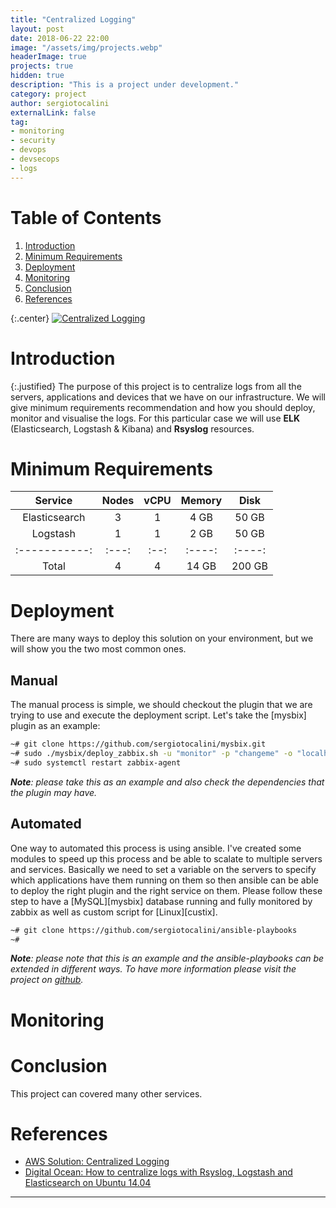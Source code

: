 ```yaml
---
title: "Centralized Logging"
layout: post
date: 2018-06-22 22:00
image: "/assets/img/projects.webp"
headerImage: true
projects: true
hidden: true
description: "This is a project under development."
category: project
author: sergiotocalini
externalLink: false
tag:
- monitoring
- security
- devops
- devsecops
- logs
---
```


# Table of Contents
1. [Introduction](#introduction)
2. [Minimum Requirements](#minimum-requirements)
3. [Deployment](#deployment)
4. [Monitoring](#monitoring)
5. [Conclusion](#conclusion)
6. [References](#references)

{:.center}
[![Centralized Logging][diagram]][diagram]

# Introduction

{:.justified}
The purpose of this project is to centralize logs from all the servers,
applications and devices that we have on our infrastructure. We will give
minimum requirements recommendation and how you should deploy, monitor and
visualise the logs. For this particular case we will use <b>ELK</b>
(Elasticsearch, Logstash & Kibana) and <b>Rsyslog</b> resources.


# Minimum Requirements

| Service       | Nodes | vCPU | Memory | Disk   |
| :-----------: | :---: | :--: | :----: | :----: |
| Elasticsearch | 3     | 1    | 4 GB   | 50 GB  |
| Logstash      | 1     | 1    | 2 GB   | 50 GB  |
| :-----------: | :---: | :--: | :----: | :----: |
| Total         | 4     | 4    | 14 GB  | 200 GB |

# Deployment

There are many ways to deploy this solution on your environment, but we will
show you the two most common ones.

## Manual

The manual process is simple, we should checkout the plugin that we are trying
to use and execute the deployment script. Let's take the [mysbix] plugin as an
example:

``` bash
~# git clone https://github.com/sergiotocalini/mysbix.git
~# sudo ./mysbix/deploy_zabbix.sh -u "monitor" -p "changeme" -o "localhost"
~# sudo systemctl restart zabbix-agent
```

*__Note__: please take this as an example and also check the dependencies that the
plugin may have.*

## Automated

One way to automated this process is using ansible. I've created some modules to
speed up this process and be able to scalate to multiple servers and services.
Basically we need to set a variable on the servers to specify which applications
have them running on them so then ansible can be able to deploy the right plugin
and the right service on them. Please follow these step to have a [MySQL][mysbix]
database running and fully monitored by zabbix as well as custom script for [Linux][custix].

``` bash
~# git clone https://github.com/sergiotocalini/ansible-playbooks
~# 
```

*__Note__: please note that this is an example and the ansible-playbooks can be
extended in different ways. To have more information please visit the project on
[github][ansible-playbooks].*

# Monitoring


# Conclusion
This project can covered many other services.

# References
* [AWS Solution: Centralized Logging][link01]
* [Digital Ocean: How to centralize logs with Rsyslog, Logstash and Elasticsearch on Ubuntu 14.04][link02]

---
[diagram]: //www.lucidchart.com/publicSegments/view/b45fc179-ca8e-4bb4-995f-24920303fbc1/image.png
[ansible-playbooks]: https://github.com/sergiotocalini/ansible-playbooks
[link01]: //www.digitalocean.com/community/tutorials/how-to-centralize-logs-with-rsyslog-logstash-and-elasticsearch-on-ubuntu-14-04
[link02]: //aws.amazon.com/solutions/implementations/centralized-logging/
